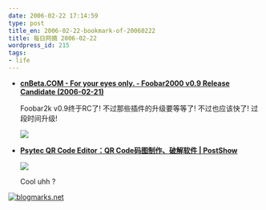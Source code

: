 ```yaml
---
date: 2006-02-22 17:14:59
type: post
title_en: 2006-02-22-bookmark-of-20060222
title: 每日网摘 2006-02-22
wordpress_id: 215
tags:
- life
---
```


* **[cnBeta.COM - For your eyes only. - Foobar2000 v0.9 Release Candidate (2006-02-21)](http://www.cnbeta.com//modules.php?name=News&file=article&sid=10300)**  

	Foobar2k v0.9终于RC了! 不过那些插件的升级要等等了! 不过也应该快了! 过段时间升级!  

	![](http://blogmarks.net/screenshots/2006/02/22/0ede4de98d4cffa9b26cb8e5c48c7a76.png)

* **[Psytec QR Code Editor：QR Code码图制作、破解软件 | PostShow](http://www.postshow.net/2006/02/_psytec_qr_code_editorqr_code.php)**

	![](http://blogmarks.net/screenshots/2006/02/22/781ca82e142270b5cb892f4b4347aba6.png)

	Cool uhh ?

[![blogmarks.net](http://blogmarks.net/img/button.png)](http://blogmarks.net/user/nickcheng)




